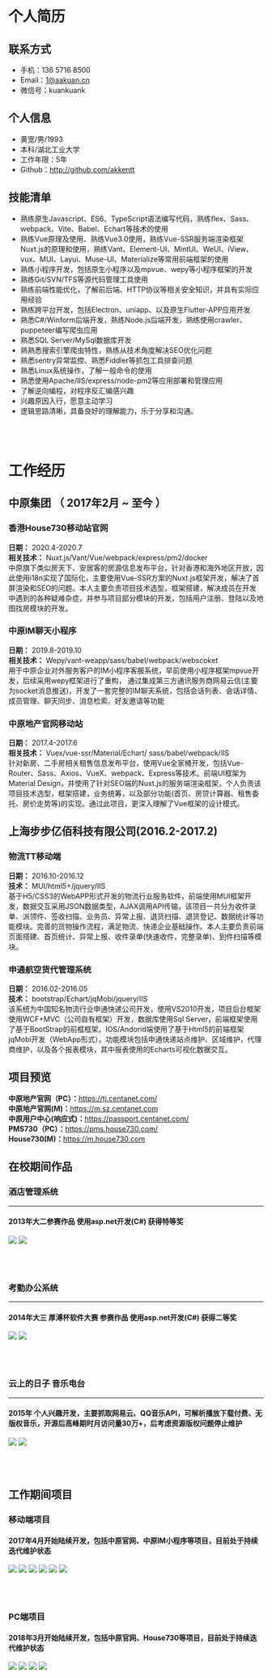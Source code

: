 # 个人简历

## 联系方式

* 手机：136 5716  8500
* Email：1@aakuan.cn
* 微信号：kuankuank

## 个人信息

* 黄宽/男/1993
* 本科/湖北工业大学
* 工作年限：5年
* Github：<http://github.com/akkentt>

## 技能清单

* 熟练原生Javascript、ES6、TypeScript语法编写代码，熟练flex、Sass、webpack、Vite、Babel、Echart等技术的使用
* 熟练Vue原理及使用、熟练Vue3.0使用，熟练Vue-SSR服务端渲染框架Nuxt.js的原理和使用，熟练Vant、Element-UI、MintUI、WeUI、iView、vux、MUI、Layui、Muse-UI、Materialize等常用前端框架的使用
* 熟练小程序开发，包括原生小程序以及mpvue、wepy等小程序框架的开发
* 熟练Git/SVN/TFS等源代码管理工具使用
* 熟练前端性能优化，了解前后端、HTTP协议等相关安全知识，并具有实际应用经验
* 熟练跨平台开发，包括Electron、uniapp、以及原生Flutter-APP应用开发
* 熟悉C#/Winform后端开发，熟练Node.js后端开发，熟练使用crawler、puppeteer编写爬虫应用
* 熟悉SQL Server/MySql数据库开发
* 熟熟悉搜索引擎爬虫特性，熟练从技术角度解决SEO优化问题
* 熟悉sentry异常监控、熟悉Fiddler等抓包工具排查问题
* 熟悉Linux系统操作，了解一般命令的使用
* 熟悉使用Apache/IIS/express/node-pm2等应用部署和管理应用
* 了解逆向编程，对程序反汇编感兴趣
* 兴趣原因入行，愿意主动学习
* 逻辑思路清晰，具备良好的理解能力，乐于分享和沟通。

<br><br>
# 工作经历

## 中原集团 （ 2017年2月 ~ 至今 ）

### 香港House730移动站官网
**日期：** 2020.4-2020.7     
**相关技术：** Nuxt.js/Vant/Vue/webpack/express/pm2/docker     
中原旗下类似房天下、安居客的房源信息发布平台，针对香港和海外地区开放，因此使用i18n实现了国际化，主要使用Vue-SSR方案的Nuxt.js框架开发，解决了首屏渲染和SEO的问题。本人主要负责项目技术选型，框架搭建，解决成员在开发中遇到的各种疑难杂症，并参与项目部分模块的开发，包括用户注册、登陆以及地图找房模块的开发。


### 中原IM聊天小程序
**日期：** 2019.8-2019.10     
**相关技术：** Wepy/vant-weapp/sass/babel/webpack/webscoket   
用于中原企业对外服务客户的IM小程序客服系统，早前使用小程序框架mpvue开发，后续采用wepy框架进行了重构， 通过集成第三方通讯服务商网易云信(主要为socket消息推送)，开发了一套完整的IM聊天系统，包括会话列表、会话详情、成员管理、聊天同步、消息检索、好友邀请等功能


### 中原地产官网移动站
**日期：** 2017.4-2017.6     
**相关技术：** Vuex/vue-ssr/Material/Echart/ sass/babel/webpack/IIS     
针对新房、二手房相关租售信息发布平台，使用Vue全家桶开发，包括Vue-Router、Sass、Axios、VueX、webpack、Express等技术。前端UI框架为Material Design，并使用了针对SEO端的Nuxt.js的服务端渲染框架，个人负责该项目技术选型，框架搭建，业务统筹，以及部分功能(首页、房贷计算器、租售委托、房价走势等)的实现。通过此项目，更深入理解了Vue框架的设计模式。




## 上海步步亿佰科技有限公司(2016.2-2017.2)

### 物流TT移动端
**日期：**  2016.10-2016.12    
**技术：** MUI/html5+/jquery/IIS    
基于H5/CSS3的WebAPP形式开发的物流行业服务软件，前端使用MUI框架开发，数据交互采用JSON数据类型，AJAX调用API传输，该项目一共分为收件录单、派领件、签收扫描、业务员、异常上报、退货扫描、退货登记、数据统计等功能模块。完善的货物操作流程，满足物流、快递企业基础操作。本人主要负责前端页面搭建、首页统计、异常上报、收件录单(快速收件，完整录单)、到件扫描等模块。

### 申通航空货代管理系统
**日期：**  2016.02-2016.05   
**技术：**  bootstrap/Echart/jqMobi/jquery/IIS     
该系统为中国知名物流行业申通快递公司开发，使用VS2010开发，项目后台框架使用WCF+MVC（公司自有框架）开发，数据库使用Sql Server，前端框架使用了基于BootStrap的前框框架。IOS/Andorid端使用了基于Html5的前端框架jqMobi开发（WebApp形式）。功能模块包括申通快递站点维护、区域维护，代理商维护，以及各个报表模块，其中报表使用的Echarts可视化数据交互。



## 项目预览
**中原地产官网（PC）：**<https://tj.centanet.com/>      
**中原地产官网(M)：**<https://m.sz.centanet.com>     
**中原用户中心(响应式)：**<https://passport.centanet.com/>    
**PMS730（PC）：**<https://pms.house730.com/>     
**House730(M)：**<https://m.house730.com>    



## 在校期间作品

### 酒店管理系统
---
#### 2013年大二参赛作品 使用asp.net开发(C#) 获得特等奖
<a data-fancybox title="" href="/assets/zp-1.png">![](/assets/zp-1.png)</a>
<a data-fancybox title="" href="/assets/zp-2.png">![](/assets/zp-2.png)</a>

<br><br>

### 考勤办公系统
---
#### 2014年大三 厚溥杯软件大赛 参赛作品 使用asp.net开发(C#) 获得二等奖
<a data-fancybox title="" href="/assets/zp-3.png">![](/assets/zp-3.png)</a>
<a data-fancybox title="" href="/assets/zp-4.png">![](/assets/zp-4.png)</a>

<br><br>

### 云上的日子 音乐电台
---
#### 2015年  个人兴趣开发，主要抓取网易云、QQ音乐API，可解析播放下载付费、无版权音乐，开源后高峰期时月访问量30万+，后考虑资源版权问题停止维护
<a data-fancybox title="" href="/assets/zp-5.png">![](/assets/zp-5.png)</a>
<a data-fancybox title="" href="/assets/zp-6.png">![](/assets/zp-6.png)</a>

<br><br>


## 工作期间项目

### 移动端项目
#### 2017年4月开始陆续开发，包括中原官网、中原IM小程序等项目，目前处于持续迭代维护状态
<div class="work-project">

<a data-fancybox title="" href="/assets/xm-1.jpg">![](/assets/xm-1.jpg)</a>
<a data-fancybox title="" href="/assets/xm-2.jpg">![](/assets/xm-2.jpg)</a>
<a data-fancybox title="" href="/assets/xm-3.jpg">![](/assets/xm-3.jpg)</a>
<a data-fancybox title="" href="/assets/xm-4.jpg">![](/assets/xm-4.jpg)</a>
<a data-fancybox title="" href="/assets/xm-5.jpg">![](/assets/xm-5.jpg)</a>
<a data-fancybox title="" href="/assets/xm-6.jpg">![](/assets/xm-6.jpg)</a>

</div>
<br><br>


### PC端项目
#### 2018年3月开始陆续开发，包括中原官网、House730等项目，目前处于持续迭代维护状态


<a data-fancybox title="" href="/assets/pc-1.png">![](/assets/pc-1.png)</a>
<a data-fancybox title="" href="/assets/pc-2.png">![](/assets/pc-2.png)</a>
<a data-fancybox title="" href="/assets/pc-3.png">![](/assets/pc-3.png)</a>
<a data-fancybox title="" href="/assets/pc-4.png">![](/assets/pc-4.png)</a>

<br><br>



 

